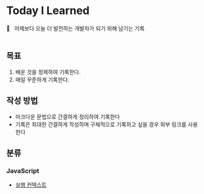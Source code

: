 # Today I Learned

📝&nbsp;&nbsp;&nbsp;어제보다 오늘 더 발전하는 개발자가 되기 위해 남기는 기록
<br/><br/>

## 목표

1. 배운 것을 정제하여 기록한다.
2. 매일 꾸준하게 기록한다.

## 작성 방법

- 마크다운 문법으로 간결하게 정리하여 기록한다
- 기록은 최대한 간결하게 작성하며 구체적으로 기록하고 싶을 경우 외부 링크를 사용한다

## 분류

### JavaScript

- [실행 컨텍스트](./JavaScript/ExecutionContext.md)
